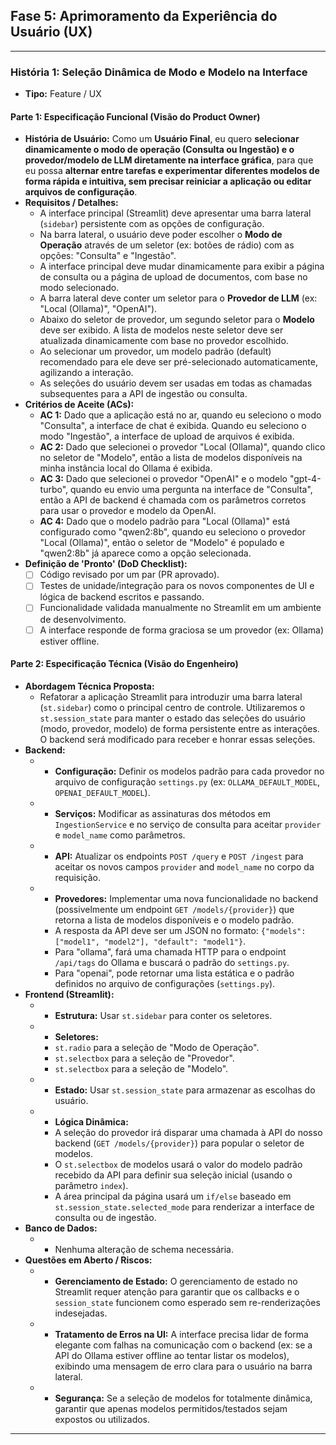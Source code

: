 ## Fase 5: Aprimoramento da Experiência do Usuário (UX)

---

### História 1: Seleção Dinâmica de Modo e Modelo na Interface

*   **Tipo:** Feature / UX

#### Parte 1: Especificação Funcional (Visão do Product Owner)

*   **História de Usuário:** Como um **Usuário Final**, eu quero **selecionar dinamicamente o modo de operação (Consulta ou Ingestão) e o provedor/modelo de LLM diretamente na interface gráfica**, para que eu possa **alternar entre tarefas e experimentar diferentes modelos de forma rápida e intuitiva, sem precisar reiniciar a aplicação ou editar arquivos de configuração**.
*   **Requisitos / Detalhes:**
    *   A interface principal (Streamlit) deve apresentar uma barra lateral (`sidebar`) persistente com as opções de configuração.
    *   Na barra lateral, o usuário deve poder escolher o **Modo de Operação** através de um seletor (ex: botões de rádio) com as opções: "Consulta" e "Ingestão".
    *   A interface principal deve mudar dinamicamente para exibir a página de consulta ou a página de upload de documentos, com base no modo selecionado.
    *   A barra lateral deve conter um seletor para o **Provedor de LLM** (ex: "Local (Ollama)", "OpenAI").
    *   Abaixo do seletor de provedor, um segundo seletor para o **Modelo** deve ser exibido. A lista de modelos neste seletor deve ser atualizada dinamicamente com base no provedor escolhido.
    *   Ao selecionar um provedor, um modelo padrão (default) recomendado para ele deve ser pré-selecionado automaticamente, agilizando a interação.
    *   As seleções do usuário devem ser usadas em todas as chamadas subsequentes para a API de ingestão ou consulta.
*   **Critérios de Aceite (ACs):**
    *   **AC 1:** Dado que a aplicação está no ar, quando eu seleciono o modo "Consulta", a interface de chat é exibida. Quando eu seleciono o modo "Ingestão", a interface de upload de arquivos é exibida.
    *   **AC 2:** Dado que selecionei o provedor "Local (Ollama)", quando clico no seletor de "Modelo", então a lista de modelos disponíveis na minha instância local do Ollama é exibida.
    *   **AC 3:** Dado que selecionei o provedor "OpenAI" e o modelo "gpt-4-turbo", quando eu envio uma pergunta na interface de "Consulta", então a API de backend é chamada com os parâmetros corretos para usar o provedor e modelo da OpenAI.
    *   **AC 4:** Dado que o modelo padrão para "Local (Ollama)" está configurado como "qwen2:8b", quando eu seleciono o provedor "Local (Ollama)", então o seletor de "Modelo" é populado e "qwen2:8b" já aparece como a opção selecionada.
*   **Definição de 'Pronto' (DoD Checklist):**
    *   [ ] Código revisado por um par (PR aprovado).
    *   [ ] Testes de unidade/integração para os novos componentes de UI e lógica de backend escritos e passando.
    *   [ ] Funcionalidade validada manualmente no Streamlit em um ambiente de desenvolvimento.
    *   [ ] A interface responde de forma graciosa se um provedor (ex: Ollama) estiver offline.

#### Parte 2: Especificação Técnica (Visão do Engenheiro)

*   **Abordagem Técnica Proposta:**
    *   Refatorar a aplicação Streamlit para introduzir uma barra lateral (`st.sidebar`) como o principal centro de controle. Utilizaremos o `st.session_state` para manter o estado das seleções do usuário (modo, provedor, modelo) de forma persistente entre as interações. O backend será modificado para receber e honrar essas seleções.
*   **Backend:**
    *   - **Configuração:** Definir os modelos padrão para cada provedor no arquivo de configuração `settings.py` (ex: `OLLAMA_DEFAULT_MODEL`, `OPENAI_DEFAULT_MODEL`).
    *   - **Serviços:** Modificar as assinaturas dos métodos em `IngestionService` e no serviço de consulta para aceitar `provider` e `model_name` como parâmetros.
    *   - **API:** Atualizar os endpoints `POST /query` e `POST /ingest` para aceitar os novos campos `provider` and `model_name` no corpo da requisição.
    *   - **Provedores:** Implementar uma nova funcionalidade no backend (possivelmente um endpoint `GET /models/{provider}`) que retorna a lista de modelos disponíveis e o modelo padrão.
        *   A resposta da API deve ser um JSON no formato: `{"models": ["model1", "model2"], "default": "model1"}`.
        *   Para "ollama", fará uma chamada HTTP para o endpoint `/api/tags` do Ollama e buscará o padrão do `settings.py`.
        *   Para "openai", pode retornar uma lista estática e o padrão definidos no arquivo de configurações (`settings.py`).
*   **Frontend (Streamlit):**
    *   - **Estrutura:** Usar `st.sidebar` para conter os seletores.
    *   - **Seletores:**
        *   `st.radio` para a seleção de "Modo de Operação".
        *   `st.selectbox` para a seleção de "Provedor".
        *   `st.selectbox` para a seleção de "Modelo".
    *   - **Estado:** Usar `st.session_state` para armazenar as escolhas do usuário.
    *   - **Lógica Dinâmica:**
        *   A seleção do provedor irá disparar uma chamada à API do nosso backend (`GET /models/{provider}`) para popular o seletor de modelos.
        *   O `st.selectbox` de modelos usará o valor do modelo padrão recebido da API para definir sua seleção inicial (usando o parâmetro `index`).
        *   A área principal da página usará um `if/else` baseado em `st.session_state.selected_mode` para renderizar a interface de consulta ou de ingestão.
*   **Banco de Dados:**
    *   - Nenhuma alteração de schema necessária.
*   **Questões em Aberto / Riscos:**
    *   - **Gerenciamento de Estado:** O gerenciamento de estado no Streamlit requer atenção para garantir que os callbacks e o `session_state` funcionem como esperado sem re-renderizações indesejadas.
    *   - **Tratamento de Erros na UI:** A interface precisa lidar de forma elegante com falhas na comunicação com o backend (ex: se a API do Ollama estiver offline ao tentar listar os modelos), exibindo uma mensagem de erro clara para o usuário na barra lateral.
    *   - **Segurança:** Se a seleção de modelos for totalmente dinâmica, garantir que apenas modelos permitidos/testados sejam expostos ou utilizados.

---